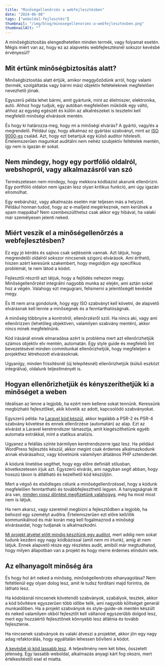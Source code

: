 ```yaml
---
title: "Minőségellenőrzés a webfejlesztésben"
date: "2024-06-08"
tags: ["weboldal-fejlesztés"]
thumbnail: "/img/blog/minosegellenorzes-a-webfejlesztesben.png"
thumbnailAlt: ""
---
```


<p class="lead">A minőségbiztosítás elengedhetetlen minden termék, vagy folyamat esetén. Mégis miért van az, hogy ez az alapvetés webfejlesztésnél sokszor kevésbé érvényesül?</p>

## Mit értünk minőségbiztosítás alatt?

Minőségbiztosítás alatt értjük, amikor meggyőződünk arról, hogy valami (termék, szolgáltatás vagy bármi más) objektív feltételeknek megfelelően nevezhető jónak.

Egyszerű példa lehet bármi, amit gyártunk, mint az élelmiszer, elektronika, autó. Ahhoz hogy tudjuk, egy autóban megfelelően működik egy váltó, ahhoz az egység egészét és külön az alkatrészeket is tesztelni kell megfelelő minőségi elvárások mentén.

És hogy ki határozza meg, hogy mi a minőségi elvárás? A gyártó, vagy/és a megrendelő. Például úgy, hogy alkalmaz ez gyártási szabványt, mint az [ISO 9000-es](https://www.iso.org/standards/popular/iso-9000-family) család. Azt, hogy ezt betartjuk egy külső auditor hitelesíti. Értelemszerűen magunkat auditálni nem nehéz szubjektív feltételek mentén, így nem is igazán ér sokat.

## Nem mindegy, hogy egy portfólió oldalról, webshopról, vagy alkalmazásról van szó

Természetesen nem mindegy, hogy mekkora kódbázist akarunk ellenőrizni. Egy portfólió oldalon nem igazán lesz olyan kritikus funkció, ami úgy igazán elromolhat.

Egy webáruház, vagy alkalmazás esetén már teljesen más a helyzet. Például honnan tudod, hogy az e-mailjeid megérkeznek, nem kerülnek a spam mappába? Nem szembeszülthetsz csak akkor egy hibával, ha valaki már személyesen jelenti neked.

## Miért veszik el a minőségellenőrzés a webfejlesztésben?

Ez egy jó kérdés és sajnos csak sejtéseink vannak. Azt látjuk, hogy megrendelői oldalról sokszor nincsenek szigorú elvárások. Ami érthető, hiszen azért keresünk szakembert, hogy megoldjon egy specifikus problémát, te nem látod a kódot.

Fejlesztői részről azt látjuk, hogy a fejlődés nehezen megy. Minőségellenőrzést integrálni nagyobb munka az elején, ami aztán sokat hoz a végén. Valahogy ezt megugrani, felismerni a jelentőségét kevésbé megy.

És itt nem arra gondolunk, hogy egy ISO szabványt kell követni, de alapvető elvárásnak kell lennie a minőségnek és a fenntarthatóságnak.

A minőség többnyire a kontrolról, ellenőrzésről szól. Ha nincs aki, vagy ami ellenőrizzen (lehetőleg objektíven, valamilyen szabvány mentén), akkor nincs minek megfelelnünk.

Kód írásánál ennek elmaradása azért is probléma mert azt ellenőrizhetjük számos objektív elv mentén, automatán. Egy style guide és megfelelő lint bevezetésével minden commitunkat ellenőrizhetjük, hogy megfeleljen a projekthez létrehozott elvárásoknak.

Ugyanígy, minden frissítésnél (új telepítésnél) ellenőrizhetjük (külső eszközt integrálva), oldalunk teljesítményét is.

## Hogyan ellenőrizhetjük és kényszeríthetjük ki a minőséget a weben

Ideálisan az lenne a legjobb, ha ezért nem kellene sokat tennünk. Keressünk megbízható fejlesztőket, akik követik az adott, kapcsolódó szabványokat.

Egyszerű példa: ha [Laravel kód készül](/hu/szolgaltatasaink/alkalmazas-fejlesztes/), akkor legalább a PSR-2 és PSR-4 szabvány követése és ennek ellenőrzése (automatán) az alap. Ezt az elvárást a Laravel keretrendszer támasztja, amit kiegészíthetünk egyéb automata extrákkal, mint a statikus analízis.

Ugyanez a felállás szinte bármilyen keretrendszerre igaz lesz. Ha például WordPress fejlesztés készül, akkor megint csak érdemes alkalmazkodunk annak elvárásaihoz, vagy követnünk valamilyen általános PHP sztenderdet.

A kódunk linetélse segíthet, hogy egy előre definiált stílusban, következetesen írjuk azt. Egyszerű elvárás, ami nagyban segít abban, hogy hosszú távon is átlátható és kezelhető kód készüljön.

Mert a végső és elsődleges célunk a minőségellenőrzéssel, hogy a kódunk megfelelően fenntartható és továbbfejleszthető legyen. A hanyagságnak itt ára van, [minden rossz döntést megfizetünk valahogyg](https://conedevelopment.com/hu/jarulekos-karok-a-webfejlesztesben/), még ha most most nem is látjuk.

Ha nem akarsz, vagy szeretnél megbízni a fejlesztődben a legjobb, ha behozol egy személyt auditra. Értelemszerűen ezt előre kell/illik kommunikálnod és már korán meg kell fogalmaznod a minőségi elvárásaidat, hogy tudjanak is alkalmazkodni.

[Mi projekt átvétel előtt mindig készítünk egy auditot](https://conedevelopment.com/hu/szolgaltatasaink/alkalmazas-es-weboldal-audit-allapotfelmeres/), mert addig nem sokat tudunk kezdeni egy nagy kódbázissal (amit nem mi írtunk), amíg át nem látjuk. Ennek alapvető része egy részletes audit, amiből már megtudhatod, hogy milyen állapotban van a projekt és hogy merre érdemes elindulni vele.

## Az elhanyagolt minőség ára

És hogy hol árt neked a minőség, minőségellenőrzés elhanyagolása? Nem feltétlenül egy olyan dolog lesz, amit le tudsz fordítani majd forintra, de látható lesz.

Ha kódolásnál nincsenek követendő szabványok, szabályok, tesztek, akkor a kód bővítésre egyszerűen több időbe telik, ami nagyobb költséget generál munkaidőben.
Ha a projekt szabványok és style-guide-ok mentén készült és neked valamilyen okból fejlesztőt kell váltanod egyszerűbb dolgod lesz, mert egy hozzáértő fejlesztőnek könnyebb lesz átlátnia és tovább fejlesztenie.

Ha nincsenek szabványok és valaki átveszi a projektet, akkor jön egy nagy adag refaktorálás, hogy egyáltalán lehessen bővíteni a kódot.

[A kevésbé jó kód lassabb lesz](https://www.browserstack.com/guide/how-fast-should-a-website-load). A teljesítmény nem két bites, összetett jelenség. Egy lassabb weboldal, alkalmazás anyagi kárt fog okozni, mert értékesítéstől esel el miatta.

